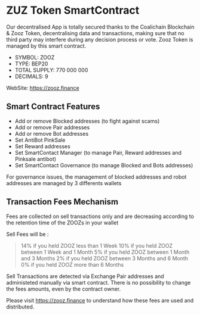 # ZUZ Token SmartContract

Our decentralised App is totally secured thanks to the Coalichain Blockchain & Zooz Token, decentralising data and transactions, making sure that no third party may interfere during any decision process or vote. Zooz Token is managed by this smart contract.

- SYMBOL: ZOOZ
- TYPE: BEP20
- TOTAL SUPPLY: 770 000 000
- DECIMALS: 9

WebSite: https://zooz.finance


## Smart Contract Features
- Add or remove Blocked addresses (to fight against scams)
- Add or remove Pair addresses
- Add or remove Bot addresses
- Set AntiBot PinkSale
- Set Reward addresses
- Set SmartContact Manager (to manage Pair, Reward addresses and Pinksale antibot)
- Set SmartContact Governance (to manage Blocked and Bots addresses)

For governance issues, the management of blocked addresses and robot addresses are managed by 3 differents wallets

## Transaction Fees Mechanism
Fees are collected on sell transactions only and are decreasing according to the retention time of the ZOOZs in your wallet

Sell Fees will be :
> 14% if you held ZOOZ less than 1 Week
> 10% if you held ZOOZ between 1 Week and 1 Month
> 5% if you held ZOOZ between 1 Month and 3 Months
> 2% if you held ZOOZ between 3 Months and 6 Month
> 0% if you held ZOOZ more than 6 Months

Sell Transactions are detected via Exchange Pair addresses and administeted manually via smart contract.
There is no possibility to change the fees amounts, even by the contract owner.

Please visit https://zooz.finance to understand how these fees are used and distributed.